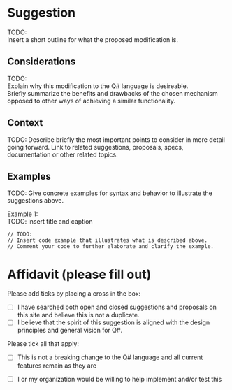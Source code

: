 <!-- 
title: 
description: 
author:
date: 
-->

# Suggestion

TODO:    
Insert a short outline for what the proposed modification is. 

## Considerations

TODO:    
Explain why this modification to the Q# language is desireable.    
Briefly summarize the benefits and drawbacks of the chosen mechanism opposed to other ways of achieving a similar functionality. 

## Context

TODO:
Describe briefly the most important points to consider in more detail going forward. 
Link to related suggestions, proposals, specs, documentation or other related topics. 

## Examples

TODO: 
Give concrete examples for syntax and behavior to illustrate the suggestions above. 

Example 1:    
TODO: insert title and caption

```qsharp
// TODO: 
// Insert code example that illustrates what is described above.
// Comment your code to further elaborate and clarify the example.
```

# Affidavit (please fill out)

Please add ticks by placing a cross in the box:
* [ ] I have searched both open and closed suggestions and proposals on this site and believe this is not a duplicate.
* [ ] I believe that the spirit of this suggestion is aligned with the design principles and general vision for Q#. 

Please tick all that apply:
* [ ] This is not a breaking change to the Q# language and all current features remain as they are
* [ ] I or my organization would be willing to help implement and/or test this


